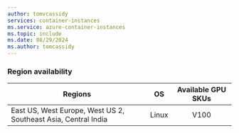 ```yaml
---
author: tomvcassidy
services: container-instances
ms.service: azure-container-instances
ms.topic: include
ms.date: 08/29/2024
ms.author: tomcassidy
---
```

### Region availability

| Regions | OS | Available GPU SKUs |
| -------- | ---- | :-----------: |
| East US, West Europe, West US 2, Southeast Asia, Central India | Linux | V100 |
